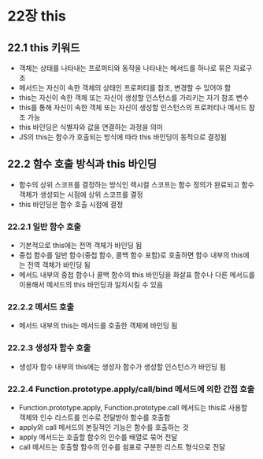 # 22장 this

## 22.1 this 키워드

- 객체는 상태를 나타내는 프로퍼티와 동작을 나타내는 메서드를 하나로 묶은 자료구조
- 메서드는 자신이 속한 객체의 상태인 프로퍼티를 참조, 변경할 수 있어야 함
- this는 자신이 속한 객체 또는 자신이 생성할 인스턴스를 가리키는 자기 참조 변수
- this를 통해 자신이 속한 객체 또는 자신이 생성할 인스턴스의 프로퍼티나 메서드 참조 가능
- this 바인딩은 식별자와 값을 연결하는 과정을 의미
- JS의 this는 함수가 호출되는 방식에 따라 this 바인딩이 동적으로 결정됨

## 22.2 함수 호출 방식과 this 바인딩

- 함수의 상위 스코프를 결정하는 방식인 렉시컬 스코프는 함수 정의가 완료되고 함수 객체가 생성되는 시점에 상위 스코프를 결정
- this 바인딩은 함수 호출 시점에 결정

### 22.2.1 일반 함수 호출

- 기본적으로 this에는 전역 객체가 바인딩 됨
- 중첩 함수를 일반 함수(중첩 함수, 콜백 함수 포함)로 호출하면 함수 내부의 this에는 전역 객체가 바인딩 됨
- 메서드 내부의 중첩 함수나 콜백 함수의 this 바인딩을 화살표 함수나 다른 메서드를 이용해서 메서드의 this 바인딩과 일치시킬 수 있음

### 22.2.2 메서드 호출

- 메서드 내부의 this는 메서드를 호출한 객체에 바인딩 됨

### 22.2.3 생성자 함수 호출

- 생성자 함수 내부의 this에는 생성자 함수가 생성할 인스턴스가 바인딩 됨

### 22.2.4 Function.prototype.apply/call/bind 메서드에 의한 간접 호출

- Function.prototype.apply, Function.prototype.call 메서드는 this로 사용할 객체와 인수 리스트를 인수로 전달받아 함수를 호출함
- apply와 call 메서드의 본질적인 기능은 함수를 호출하는 것
- apply 메서드는 호출할 함수의 인수를 배열로 묶어 전달
- call 메서드는 호출할 함수의 인수를 쉼표로 구분한 리스트 형식으로 전달
